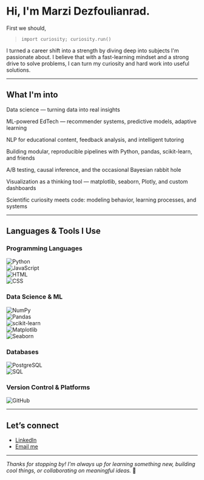 # Hi, I'm Marzi Dezfoulianrad.

First we should, 
> `import curiosity; curiosity.run()`

I turned a career shift into a strength by diving deep into subjects I'm passionate about. I believe that with a fast-learning mindset and a strong drive to solve problems, I can turn my curiosity and hard work into useful solutions.

---

## What I'm into 

Data science  — turning data into real insights

ML-powered EdTech — recommender systems, predictive models, adaptive learning

NLP for educational content, feedback analysis, and intelligent tutoring

Building modular, reproducible pipelines with Python, pandas, scikit-learn, and friends

A/B testing, causal inference, and the occasional Bayesian rabbit hole

Visualization as a thinking tool — matplotlib, seaborn, Plotly, and custom dashboards

Scientific curiosity meets code: modeling behavior, learning processes, and systems

---

## Languages & Tools I Use

### Programming Languages

![Python](https://img.shields.io/badge/Python-3670A0?style=for-the-badge&logo=python&logoColor=white)  
![JavaScript](https://img.shields.io/badge/JavaScript-F7DF1E?style=for-the-badge&logo=javascript&logoColor=black)  
![HTML](https://img.shields.io/badge/HTML5-E34F26?style=for-the-badge&logo=html5&logoColor=white)  
![CSS](https://img.shields.io/badge/CSS3-1572B6?style=for-the-badge&logo=css3&logoColor=white)  

### Data Science & ML  
![NumPy](https://img.shields.io/badge/NumPy-013243?style=for-the-badge&logo=numpy&logoColor=white)  
![Pandas](https://img.shields.io/badge/Pandas-150458?style=for-the-badge&logo=pandas&logoColor=white)  
![scikit-learn](https://img.shields.io/badge/scikit--learn-F7931E?style=for-the-badge&logo=scikit-learn&logoColor=white)  
![Matplotlib](https://img.shields.io/badge/Matplotlib-11557C?style=for-the-badge&logo=matplotlib&logoColor=white)  
![Seaborn](https://img.shields.io/badge/Seaborn-3776AB?style=for-the-badge&logo=python&logoColor=white)  

### Databases  
![PostgreSQL](https://img.shields.io/badge/PostgreSQL-4169E1?style=for-the-badge&logo=postgresql&logoColor=white)  
![SQL](https://img.shields.io/badge/SQL-4479A1?style=for-the-badge&logo=postgresql&logoColor=white)  

### Version Control & Platforms  
![GitHub](https://img.shields.io/badge/GitHub-181717?style=for-the-badge&logo=github&logoColor=white)

---


## Let’s connect

- [LinkedIn](https://www.linkedin.com/in/marzie-dezfoulianrad-955a5032a)
- [Email me](mailto:marzi.dezfoulianrad@gmail.com)


---

_Thanks for stopping by! I'm always up for learning something new, building cool things, or collaborating on meaningful ideas._ 🌱


